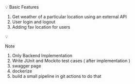 💡 Basic Features

1. Get weather of a particular location using an external API
2. User login and logout
3. Adding fav location for users

<aside> 💡

Note

</aside>

1. Only Backend Implementation
2. Write JUnit and Mockito test cases ( after implementation )
3. swagger page
4. dockerize
5. build a small pipeline in git actions to do that

